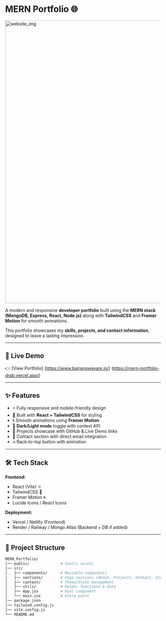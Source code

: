 # MERN Portfolio 🌐

<img width="1918" height="912" alt="website_img" src="https://github.com/user-attachments/assets/2957ddcd-00be-417d-87f2-64fca105d350" />


A modern and responsive **developer portfolio** built using the **MERN stack (MongoDB, Express, React, Node.js)** along with **TailwindCSS** and **Framer Motion** for smooth animations.  

This portfolio showcases my **skills, projects, and contact information**, designed to leave a lasting impression.

---

## 🔗 Live Demo
👉 [View Portfolio] (https://www.bajrangwavare.in/) (https://mern-portfolio-drab.vercel.app/) 

---

## ✨ Features
- ⚡ Fully responsive and mobile-friendly design  
- 🎨 Built with **React + TailwindCSS** for styling  
- 🌀 Smooth animations using **Framer Motion**  
- 🌙 **Dark/Light mode** toggle with context API  
- 📂 Projects showcase with GitHub & Live Demo links  
- 📧 Contact section with direct email integration  
- 🔝 Back-to-top button with animation  

---

## 🛠️ Tech Stack
**Frontend:**
- React (Vite) ⚛️
- TailwindCSS 🎨
- Framer Motion 🌀
- Lucide Icons / React Icons  


**Deployment:**
- Vercel / Netlify (Frontend)  
- Render / Railway / Mongo Atlas (Backend + DB if added)  

---

## 📂 Project Structure
```bash
MERN_Portfolio/
│── public/              # Static assets
│── src/
│   ├── components/      # Reusable components
│   ├── sections/        # Page sections (About, Projects, Contact, etc.)
│   ├── context/         # Theme/State management
│   ├── utils/           # Helper functions & data
│   ├── App.jsx          # Root component
│   └── main.jsx         # Entry point
│── package.json
│── tailwind.config.js
│── vite.config.js
└── README.md
